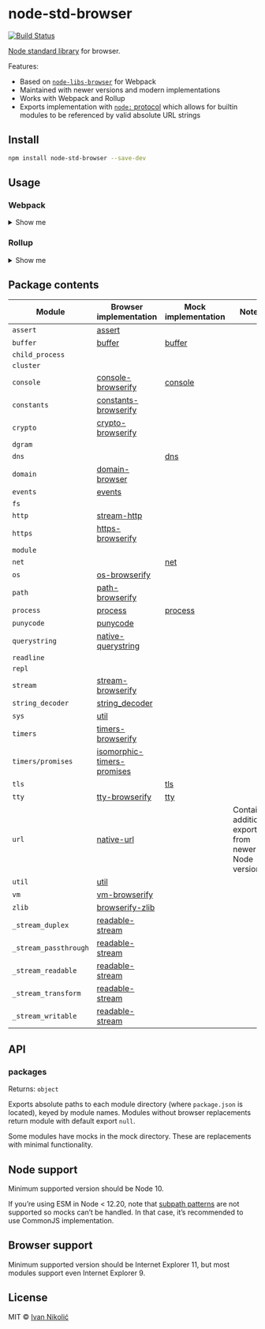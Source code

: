 # node-std-browser

[![Build Status][ci-img]][ci]

[Node standard library](https://nodejs.org/docs/latest/api/) for browser.

Features:

-   Based on [`node-libs-browser`](https://github.com/webpack/node-libs-browser)
    for Webpack
-   Maintained with newer versions and modern implementations
-   Works with Webpack and Rollup
-   Exports implementation with
    [`node:` protocol](https://nodejs.org/api/esm.html#esm_node_imports) which
    allows for builtin modules to be referenced by valid absolute URL strings

## Install

```sh
npm install node-std-browser --save-dev
```

## Usage

### Webpack

<details>
	
<summary>Show me</summary>

As of Webpack 5, aliases and globals provider need to be explicitly configured.

```js
// webpack.config.js
const stdBrowser = require('node-std-browser');
const webpack = require('webpack');

module.exports = {
	// ...
	resolve: {
		alias: stdBrowser
	},
	plugins: [
		new webpack.ProvidePlugin({
			process: stdBrowser.process,
			Buffer: stdBrowser.buffer
		})
	]
};
```

Some packages such as `native-url` expose ESM file through `.mjs` extension.
Additional Webpack configuration could be needed to properly handle those
packages.

For example, to make `native-url` use ESM version of `native-querystring`, apply
following configuration:

```js
// webpack.config.js

module.exports = {
	// ...
	module: {
		rules: [
			{
				type: 'javascript/auto',
				test: /\.mjs$/,
				include: /\/native-url\//,
				resolve: {
					mainFields: ['module']
				}
			}
		];
	}
}
```

</details>

### Rollup

<details>
	
<summary>Show me</summary>

Since many packages expose only CommonJS implementation, you need to apply
plugins to handle CommonJS exports. Those packages could have dependencies
installed with npm so they need to be properly resolved (taking into account
browser-specific implementations). Additionally, it’s recommended to handle Node
globals automatically.

Some dependencies can have circular dependencies and Rollup will warn you about
that. You can
[ignore these warnings with `onwarn` function](https://github.com/rollup/rollup/issues/1089#issuecomment-635564942).

```js
// rollup.config.js
const stdBrowser = require('node-std-browser');
const globals = require('rollup-plugin-node-globals');
const { default: resolve } = require('@rollup/plugin-node-resolve');
const commonjs = require('@rollup/plugin-commonjs');
const json = require('@rollup/plugin-json');
const alias = require('@rollup/plugin-alias');

module.exports = {
	// ...
	plugins: [
		alias({
			entries: stdBrowser
		}),
		resolve({
			browser: true
		}),
		commonjs(),
		json(),
		globals()
	],
	onwarn: (warning, rollupWarn) => {
		const packagesWithCircularDependencies = [
			'util/',
			'assert/',
			'readable-stream/',
			'crypto-browserify/'
		];
		if (
			!(
				warning.code === 'CIRCULAR_DEPENDENCY' &&
				packagesWithCircularDependencies.some((modulePath) =>
					warning.importer.includes(modulePath)
				)
			)
		) {
			rollupWarn(warning);
		}
	}
};
```

</details>

## Package contents

| Module                | Browser implementation                                                            | Mock implementation        | Notes                                                |
| --------------------- | --------------------------------------------------------------------------------- | -------------------------- | ---------------------------------------------------- |
| `assert`              | [assert](https://github.com/browserify/commonjs-assert)                           |                            |
| `buffer`              | [buffer](https://github.com/feross/buffer)                                        | [buffer](mock/buffer.js)   |
| `child_process`       |                                                                                   |                            |
| `cluster`             |                                                                                   |                            |
| `console`             | [console-browserify](https://github.com/browserify/console-browserify)            | [console](mock/console.js) |
| `constants`           | [constants-browserify](https://github.com/juliangruber/constants-browserify)      |                            |
| `crypto`              | [crypto-browserify](https://github.com/crypto-browserify/crypto-browserify)       |                            |
| `dgram`               |                                                                                   |                            |
| `dns`                 |                                                                                   | [dns](mock/dns.js)         |
| `domain`              | [domain-browser](https://github.com/bevry/domain-browser)                         |                            |
| `events`              | [events](https://github.com/browserify/events)                                    |                            |
| `fs`                  |                                                                                   |                            |
| `http`                | [stream-http](https://github.com/jhiesey/stream-http)                             |                            |
| `https`               | [https-browserify](https://github.com/substack/https-browserify)                  |                            |
| `module`              |                                                                                   |                            |
| `net`                 |                                                                                   | [net](mock/net.js)         |
| `os`                  | [os-browserify](https://github.com/CoderPuppy/os-browserify)                      |                            |
| `path`                | [path-browserify](https://github.com/browserify/path-browserify)                  |                            |
| `process`             | [process](https://github.com/defunctzombie/node-process)                          | [process](mock/process.js) |
| `punycode`            | [punycode](https://github.com/bestiejs/punycode.js)                               |                            |
| `querystring`         | [native-querystring](https://github.com/niksy/native-querystring)                 |                            |
| `readline`            |                                                                                   |                            |
| `repl`                |                                                                                   |                            |
| `stream`              | [stream-browserify](https://github.com/browserify/stream-browserify)              |                            |
| `string_decoder`      | [string_decoder](https://github.com/nodejs/string_decoder)                        |                            |
| `sys`                 | [util](https://github.com/browserify/node-util)                                   |                            |
| `timers`              | [timers-browserify](https://github.com/browserify/timers-browserify)              |                            |
| `timers/promises`     | [isomorphic-timers-promises](https://github.com/niksy/isomorphic-timers-promises) |                            |
| `tls`                 |                                                                                   | [tls](mock/tls.js)         |
| `tty`                 | [tty-browserify](https://github.com/browserify/tty-browserify)                    | [tty](mock/tty.js)         |
| `url`                 | [native-url](https://github.com/GoogleChromeLabs/native-url)                      |                            | Contains additional exports from newer Node versions |
| `util`                | [util](https://github.com/browserify/node-util)                                   |                            |
| `vm`                  | [vm-browserify](https://github.com/browserify/vm-browserify)                      |                            |
| `zlib`                | [browserify-zlib](https://github.com/browserify/browserify-zlib)                  |                            |
| `_stream_duplex`      | [readable-stream](https://github.com/nodejs/readable-stream)                      |                            |
| `_stream_passthrough` | [readable-stream](https://github.com/nodejs/readable-stream)                      |                            |
| `_stream_readable`    | [readable-stream](https://github.com/nodejs/readable-stream)                      |                            |
| `_stream_transform`   | [readable-stream](https://github.com/nodejs/readable-stream)                      |                            |
| `_stream_writable`    | [readable-stream](https://github.com/nodejs/readable-stream)                      |                            |

## API

### packages

Returns: `object`

Exports absolute paths to each module directory (where `package.json` is
located), keyed by module names. Modules without browser replacements return
module with default export `null`.

Some modules have mocks in the mock directory. These are replacements with
minimal functionality.

## Node support

Minimum supported version should be Node 10.

If you’re using ESM in Node < 12.20, note that
[subpath patterns](https://nodejs.org/api/packages.html#packages_subpath_patterns)
are not supported so mocks can’t be handled. In that case, it’s recommended to
use CommonJS implementation.

## Browser support

Minimum supported version should be Internet Explorer 11, but most modules
support even Internet Explorer 9.

## License

MIT © [Ivan Nikolić](http://ivannikolic.com)

<!-- prettier-ignore-start -->

[ci]: https://github.com/niksy/node-std-browser/actions?query=workflow%3ACI
[ci-img]: https://github.com/niksy/node-std-browser/workflows/CI/badge.svg?branch=master

<!-- prettier-ignore-end -->
